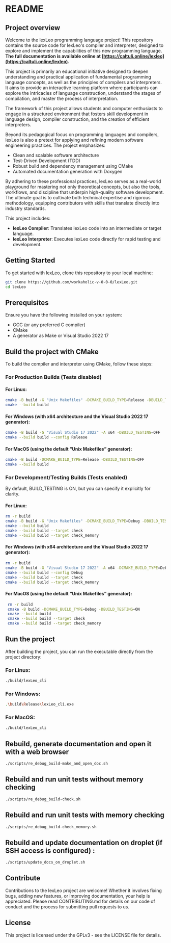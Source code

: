 # README

## Project overview

Welcome to the lexLeo programming language project! This repository contains the source code for lexLeo's compiler and
interpreter, designed to explore and implement the capabilities of this new programming language.
**The full documentation is available online at [https://caltuli.online/lexleo](https://caltuli.online/lexleo).**

This project is primarily an educational initiative designed to deepen understanding and practical application of
fundamental programming language concepts, as well as the principles of compilers and interpreters. It aims to provide
an interactive learning platform where participants can explore the intricacies of language construction, understand the
stages of compilation, and master the process of interpretation.

The framework of this project allows students and computer enthusiasts to engage in a structured environment that
fosters skill development in language design, compiler construction, and the creation of efficient interpreters.

Beyond its pedagogical focus on programming languages and compilers, lexLeo is also a pretext for applying and refining
modern software engineering practices. The project emphasizes:

- Clean and scalable software architecture
- Test-Driven Development (TDD)
- Robust build and dependency management using CMake
- Automated documentation generation with Doxygen

By adhering to these professional practices, lexLeo serves as a real-world playground for mastering not only theoretical
concepts, but also the tools, workflows, and discipline that underpin high-quality software development. The ultimate
goal is to cultivate both technical expertise and rigorous methodology, equipping contributors with skills that
translate directly into industry standards.

This project includes:

- **lexLeo Compiler**: Translates lexLeo code into an intermediate or target language.
- **lexLeo Interpreter**: Executes lexLeo code directly for rapid testing and development.

## Getting Started

To get started with lexLeo, clone this repository to your local machine:

```bash
git clone https://github.com/workaholic-v-0-0-0/lexLeo.git
cd lexLeo
```

## Prerequisites

Ensure you have the following installed on your system:

- GCC (or any preferred C compiler)
- CMake
- A generator as Make or Visual Studio 2022 17

## Build the project with CMake

To build the compiler and interpreter using CMake, follow these steps:

### For Production Builds (Tests disabled)

#### For Linux:

   ```bash
   cmake -B build -G "Unix Makefiles" -DCMAKE_BUILD_TYPE=Release -DBUILD_TESTING=OFF
   cmake --build build
   ```

#### For Windows (with x64 architecture and the Visual Studio 2022 17 generator):

   ```bash
   cmake -B build -G "Visual Studio 17 2022" -A x64 -DBUILD_TESTING=OFF
   cmake --build build --config Release
   ```

#### For MacOS (using the default “Unix Makefiles” generator):

   ```bash
   cmake -B build -DCMAKE_BUILD_TYPE=Release -DBUILD_TESTING=OFF
   cmake --build build
   ```

### For Development/Testing Builds (Tests enabled)

By default, BUILD_TESTING is ON, but you can specify it explicitly for clarity.

#### For Linux:

   ```bash
  rm -r build
  cmake -B build -G "Unix Makefiles" -DCMAKE_BUILD_TYPE=Debug -DBUILD_TESTING=ON
  cmake --build build
  cmake --build build --target check
  cmake --build build --target check_memory
   ```

#### For Windows (with x64 architecture and the Visual Studio 2022 17 generator):

   ```bash
  rm -r build
  cmake -B build -G "Visual Studio 17 2022" -A x64 -DCMAKE_BUILD_TYPE=Debug -DBUILD_TESTING=ON
  cmake --build build --config Debug
  cmake --build build --target check
  cmake --build build --target check_memory
   ```

#### For MacOS (using the default “Unix Makefiles” generator):

   ```bash
    rm -r build
    cmake -B build -DCMAKE_BUILD_TYPE=Debug -DBUILD_TESTING=ON
    cmake --build build
    cmake --build build --target check
    cmake --build build --target check_memory
   ```

## Run the project

After building the project, you can run the executable directly from the project
directory:

### For Linux:

   ```bash
   ./build/lexLeo_cli
   ```

### For Windows:

   ```bash
   .\build\Release\lexLeo_cli.exe
   ```

### For MacOS:

   ```bash
   ./build/lexLeo_cli
   ```

## Rebuild, generate documentation and open it with a web browser

   ```bash
   ./scripts/re_debug_build-make_and_open_doc.sh
   ```

## Rebuild and run unit tests without memory checking

   ```bash
   ./scripts/re_debug_build-check.sh 
   ```

## Rebuild and run unit tests with memory checking

   ```bash
   ./scripts/re_debug_build-check_memory.sh
   ```

## Rebuild and update documentation on droplet (if SSH access is configured) :

   ```bash
   ./scripts/update_docs_on_droplet.sh 
   ```

## Contribute

Contributions to the lexLeo project are welcome! Whether it involves
fixing bugs, adding new features, or improving documentation, your
help is appreciated. Please read CONTRIBUTING.md for details on our
code of conduct and the process for submitting pull requests to us.

## License

This project is licensed under the GPLv3 - see the LICENSE file for details.
